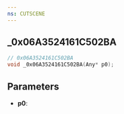 ```yaml
---
ns: CUTSCENE
---
```

## _0x06A3524161C502BA

```c
// 0x06A3524161C502BA
void _0x06A3524161C502BA(Any* p0);
```


## Parameters
* **p0**: 

